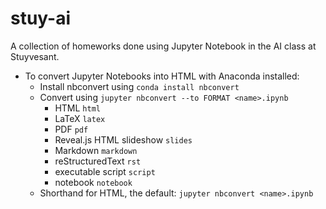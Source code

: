 # stuy-ai
A collection of homeworks done using Jupyter Notebook in the AI class at Stuyvesant.

- To convert Jupyter Notebooks into HTML with Anaconda installed:
  - Install nbconvert using `conda install nbconvert`
  - Convert using `jupyter nbconvert --to FORMAT <name>.ipynb`
    - HTML `html`
    - LaTeX `latex`
    - PDF `pdf`
    - Reveal.js HTML slideshow `slides`
    - Markdown `markdown`
    - reStructuredText `rst`
    - executable script `script`
    - notebook `notebook`
  - Shorthand for HTML, the default: `jupyter nbconvert <name>.ipynb`
